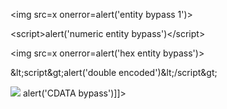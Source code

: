 &lt;img src=x onerror=alert('entity bypass 1')&gt;

&#60;script&#62;alert('numeric entity bypass')&#60;/script&#62;

&#x3C;img src=x onerror=alert('hex entity bypass')&#x3E;

&amp;lt;script&amp;gt;alert('double encoded')&amp;lt;/script&amp;gt;

<img src="x" onerror="alert('raw HTML when skipHtml disabled')">

<!-- This comment should be preserved -->
<!-- <img src=x onerror=alert('comment injection')> -->

<![CDATA[<script>alert('CDATA bypass')</script>]]>

<!DOCTYPE html><script>alert('DOCTYPE bypass')</script>

<style>
body { background: url('javascript:alert("CSS injection")'); }
</style>

<link rel="stylesheet" href="javascript:alert('link injection')">

<base href="javascript:alert('base injection')">

<meta charset="utf-8"><script>alert('meta bypass')</script>

<noscript><script>alert('noscript paradox')</script></noscript>

<template><script>alert('template bypass')</script></template>

<slot><script>alert('slot bypass')</script></slot>

<shadow><script>alert('shadow bypass')</script></shadow>